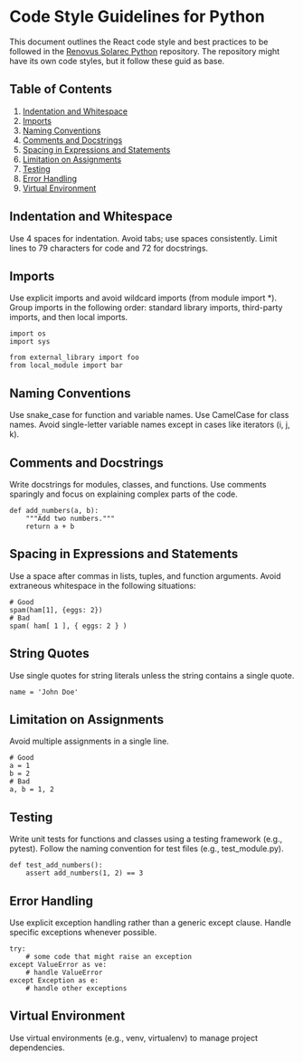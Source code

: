 # Code Style Guidelines for Python

This document outlines the React code style and best practices to be followed in the [Renovus Solarec Python]((https://github.com/Renovus-Tech/solarec-python)) repository. The repository might have its own code styles, but it follow these guid as base.

## Table of Contents

1. [Indentation and Whitespace](#identation-and-whitespace) 
2. [Imports](#imports) 
3. [Naming Conventions](#naming-conventions) 
4. [Comments and Docstrings](#comments-and-docstrings) 
5. [Spacing in Expressions and Statements](#spacing-in-expressions-and-statements) 
6. [Limitation on Assignments](#limitation-on-assigments) 
7. [Testing](#-testing) 
8. [Error Handling](#error-handling) 
9. [Virtual Environment](#virtual-environment) 

## Indentation and Whitespace

Use 4 spaces for indentation.
Avoid tabs; use spaces consistently.
Limit lines to 79 characters for code and 72 for docstrings.

## Imports

Use explicit imports and avoid wildcard imports (from module import *).
Group imports in the following order: standard library imports, third-party imports, and then local imports.

```
import os
import sys

from external_library import foo
from local_module import bar
```

## Naming Conventions

Use snake_case for function and variable names.
Use CamelCase for class names.
Avoid single-letter variable names except in cases like iterators (i, j, k).

## Comments and Docstrings

Write docstrings for modules, classes, and functions.
Use comments sparingly and focus on explaining complex parts of the code.

```
def add_numbers(a, b):
    """Add two numbers."""
    return a + b
```

## Spacing in Expressions and Statements

Use a space after commas in lists, tuples, and function arguments.
Avoid extraneous whitespace in the following situations:

```
# Good
spam(ham[1], {eggs: 2})
# Bad
spam( ham[ 1 ], { eggs: 2 } )
```

## String Quotes

Use single quotes for string literals unless the string contains a single quote.

```
name = 'John Doe'
```

## Limitation on Assignments

Avoid multiple assignments in a single line.

```
# Good
a = 1
b = 2
# Bad
a, b = 1, 2
```

## Testing

Write unit tests for functions and classes using a testing framework (e.g., pytest).
Follow the naming convention for test files (e.g., test_module.py).

```
def test_add_numbers():
    assert add_numbers(1, 2) == 3
```

## Error Handling

Use explicit exception handling rather than a generic except clause.
Handle specific exceptions whenever possible.

```
try:
    # some code that might raise an exception
except ValueError as ve:
    # handle ValueError
except Exception as e:
    # handle other exceptions
```

## Virtual Environment

Use virtual environments (e.g., venv, virtualenv) to manage project dependencies.
